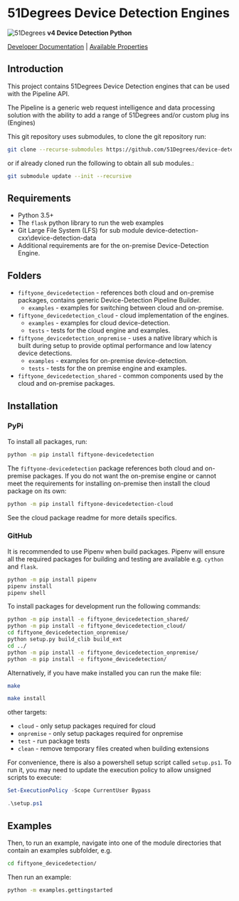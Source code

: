 # 51Degrees Device Detection Engines

![51Degrees](https://51degrees.com/DesktopModules/FiftyOne/Distributor/Logo.ashx?utm_source=github&utm_medium=repository&utm_content=readme_main&utm_campaign=python-open-source "THE Fastest and Most Accurate Device Detection") **v4 Device Detection Python**

[Developer Documentation](https://51degrees.com/device-detection-python/index.html?utm_source=github&utm_medium=repository&utm_content=property_dictionary&utm_campaign=python-open-source "Developer Documentation") | [Available Properties](https://51degrees.com/resources/property-dictionary?utm_source=github&utm_medium=repository&utm_content=property_dictionary&utm_campaign=python-open-source "View all available properties and values")

## Introduction

This project contains 51Degrees Device Detection engines that can be used with the Pipeline API.

The Pipeline is a generic web request intelligence and data processing solution with the ability to add a range of 51Degrees and/or custom plug ins (Engines)

This git repository uses submodules, to clone the git repository run:

```bash
git clone --recurse-submodules https://github.com/51Degrees/device-detection-python.git
```

or if already cloned run the following to obtain all sub modules.:

```bash
git submodule update --init --recursive
```

## Requirements

* Python 3.5+
* The `flask` python library to run the web examples
* Git Large File System (LFS) for sub module device-detection-cxx\device-detection-data
* Additional requirements are for the on-premise Device-Detection Engine.

## Folders

* `fiftyone_devicedetection` - references both cloud and on-premise packages, contains generic Device-Detection Pipeline Builder.
  * `examples` - examples for switching between cloud and on-premise.
* `fiftyone_devicedetection_cloud` - cloud implementation of the engines.
  * `examples` - examples for cloud device-detection.
  * `tests` - tests for the cloud engine and examples.
* `fiftyone_devicedetection_onpremise` - uses a native library which is built during setup to provide optimal performance and low latency device detections.
  * `examples` - examples for on-premise device-detection.
  * `tests` - tests for the on premise engine and examples.
* `fiftyone_devicedetection_shared` - common components used by the cloud and on-premise packages.

## Installation

### PyPi

To install all packages, run:

```bash
python -m pip install fiftyone-devicedetection
```

The `fiftyone-devicedetection` package references both cloud and on-premise packages. If you do not want the on-premise engine or cannot meet the requirements for installing on-premise then install the cloud package on its own:

```bash
python -m pip install fiftyone-devicedetection-cloud
```

See the cloud package readme for more details specifics.

### GitHub

It is recommended to use Pipenv when build packages. Pipenv will ensure all the required packages for building and testing are available e.g. `cython` and `flask`.

```bash
python -m pip install pipenv
pipenv install
pipenv shell
```

To install packages for development run the following commands:

```bash
python -m pip install -e fiftyone_devicedetection_shared/
python -m pip install -e fiftyone_devicedetection_cloud/
cd fiftyone_devicedetection_onpremise/
python setup.py build_clib build_ext
cd ../
python -m pip install -e fiftyone_devicedetection_onpremise/
python -m pip install -e fiftyone_devicedetection/
```

Alternatively, if you have make installed you can run the make file:

```bash
make
```

```bash
make install
```

other targets:

* `cloud` - only setup packages required for cloud
* `onpremise` - only setup packages required for onpremise
* `test` - run package tests
* `clean` - remove temporary files created when building extensions

For convenience, there is also a powershell setup script called `setup.ps1`. To run it, you may need to update the execution policy to allow unsigned scripts to execute:

```powershell
Set-ExecutionPolicy -Scope CurrentUser Bypass

.\setup.ps1
```

## Examples

Then, to run an example, navigate into one of the module directories that contain an examples subfolder, e.g.

```bash
cd fiftyone_devicedetection/
```

Then run an example:

```bash
python -m examples.gettingstarted
```
